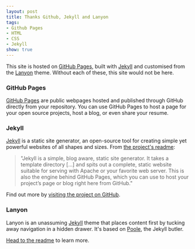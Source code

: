 ```yaml
---
layout: post
title: Thanks Github, Jekyll and Lanyon
tags:
- Github Pages
- HTML
- CSS
- Jekyll
show: true
---
```


This site is hosted on [GitHub Pages](https://pages.github.com/), built with [Jekyll](https://jekyllrb.com) and customised from the [Lanyon](https://github.com/poole/lanyon#readme) theme. Without each of these, this site would not be here.  

<!--more-->

### GitHub Pages
[GitHub Pages](https://pages.github.com/) are public webpages hosted and published through GitHub directly from your repository. You can use GitHub Pages to host a page for your open source projects, host a blog, or even share your resume.


### Jekyll
[Jekyll](https://jekyllrb.com) is a static site generator, an open-source tool for creating simple yet powerful websites of all shapes and sizes. From [the project's readme](https://github.com/mojombo/jekyll/blob/master/README.markdown):

  > "Jekyll is a simple, blog aware, static site generator. It takes a template directory [...] and spits out a complete, static website suitable for serving with Apache or your favorite web server. This is also the engine behind GitHub Pages, which you can use to host your project’s page or blog right here from GitHub."

Find out more by [visiting the project on GitHub](https://github.com/mojombo/jekyll).


### Lanyon
Lanyon is an unassuming [Jekyll](http://jekyllrb.com) theme that places content first by tucking away navigation in a hidden drawer. It's based on [Poole](http://getpoole.com), the Jekyll butler.

[Head to the readme](https://github.com/poole/lanyon#readme) to learn more.